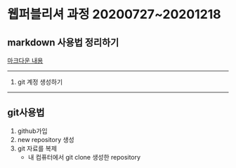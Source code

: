 # 웹퍼블리셔 과정 20200727~20201218



## markdown  사용법 정리하기

[마크다운 내용](./a_assest/a_markdown.md)



___



1. git 계정 생성하기

---

## git사용법

1. github가입
2. new repository 생성
3. git 자료를 복제
   - 내 컴퓨터에서 git clone 생성한 repository